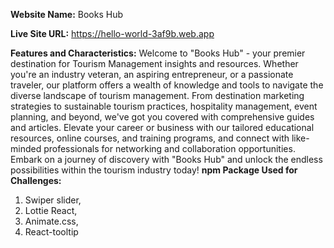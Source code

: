 **Website Name:** Books Hub

**Live Site URL:** https://hello-world-3af9b.web.app

**Features and Characteristics:**
Welcome to "Books Hub" - your premier destination for Tourism Management insights and resources. Whether you're an industry veteran, an aspiring entrepreneur, or a passionate traveler, our platform offers a wealth of knowledge and tools to navigate the diverse landscape of tourism management. From destination marketing strategies to sustainable tourism practices, hospitality management, event planning, and beyond, we've got you covered with comprehensive guides and articles. Elevate your career or business with our tailored educational resources, online courses, and training programs, and connect with like-minded professionals for networking and collaboration opportunities. Embark on a journey of discovery with "Books Hub" and unlock the endless possibilities within the tourism industry today!
**npm Package Used for Challenges:** 
1. Swiper slider,
2. Lottie React,
3. Animate.css,
4. React-tooltip

